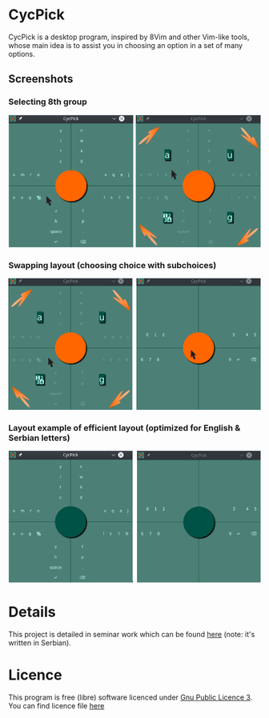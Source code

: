 # CycPick 

CycPick is a desktop program, inspired by 8Vim and other Vim-like tools, whose main idea is to assist you in choosing an option in a set of many options.

## Screenshots

### Selecting 8th group  
![Select group 8](./docs/screenshots/select_group_8.png)  

### Swapping layout (choosing choice with subchoices)  
![Layout swap](./docs/screenshots/layout_swap.png)  

### Layout example of efficient layout (optimized for English & Serbian letters)  
![Efficient layout](./docs/screenshots/efficient_layout.png)  

# Details

This project is detailed in seminar work which can be found [here](./docs/Seminarski_rad-Srđan_Todorović-CycPick.pdf) (note: it's written in Serbian).

# Licence

This program is free (libre) software licenced under [Gnu Public Licence 3](https://www.gnu.org/licenses/gpl-3.0.en.html). 
You can find licence file [here](./LICENSE)
